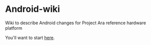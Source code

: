 # Android-wiki
Wiki to describe Android changes for Project Ara reference hardware platform

You'll want to start [here](wiki).
